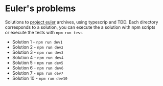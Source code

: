 # Euler's problems

Solutions to [project euler](https://projecteuler.net/) archives, using typescrip and TDD. Each directory corresponds to a solution, you can execute the a solution with npm scripts or execute the tests with `npm run test`.

* Solution 1 - `npm run dev1`
* Solution 2 - `npm run dev2`
* Solution 3 - `npm run dev3`
* Solution 4 - `npm run dev4`
* Solution 5 - `npm run dev5`
* Solution 6 - `npm run dev6`
* Solution 7 - `npm run dev7`
* Solution 10 - `npm run dev10`

